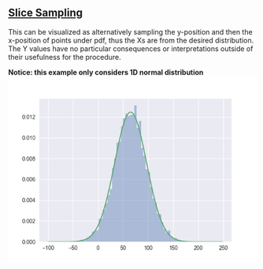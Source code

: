 ## [Slice Sampling](https://en.wikipedia.org/wiki/Slice_sampling) 

 This can be visualized as alternatively sampling the y-position and then the x-position of points under pdf, thus the Xs are from the desired distribution. The  Y values have no particular consequences or interpretations outside of their usefulness for the procedure.


**Notice: this example only considers 1D normal distribution**
[![Result](result.png)](result.png)


